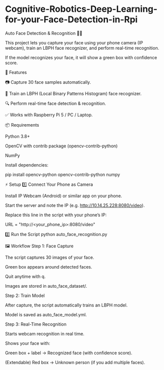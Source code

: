 # Cognitive-Robotics-Deep-Learning-for-your-Face-Detection-in-Rpi
Auto Face Detection & Recognition 📸🤖

This project lets you capture your face using your phone camera (IP webcam), train an LBPH face recognizer, and perform real-time recognition.

If the model recognizes your face, it will show a green box with confidence score.

🚀 Features

📷 Capture 30 face samples automatically.

🧠 Train an LBPH (Local Binary Patterns Histogram) face recognizer.

🔍 Perform real-time face detection & recognition.

✅ Works with Raspberry Pi 5 / PC / Laptop.

📦 Requirements

Python 3.8+

OpenCV with contrib package (opencv-contrib-python)

NumPy

Install dependencies:

pip install opencv-python opencv-contrib-python numpy

⚡ Setup
1️⃣ Connect Your Phone as Camera

Install IP Webcam (Android) or similar app on your phone.

Start the server and note the IP (e.g. http://10.14.25.228:8080/video).

Replace this line in the script with your phone’s IP:

URL = "http://<your_phone_ip>:8080/video"

2️⃣ Run the Script
python auto_face_recognition.py

🖼️ Workflow
Step 1: Face Capture

The script captures 30 images of your face.

Green box appears around detected faces.

Quit anytime with q.

Images are stored in auto_face_dataset/.

Step 2: Train Model

After capture, the script automatically trains an LBPH model.

Model is saved as auto_face_model.yml.

Step 3: Real-Time Recognition

Starts webcam recognition in real time.

Shows your face with:

Green box + label → Recognized face (with confidence score).

(Extendable) Red box → Unknown person (if you add multiple faces).
